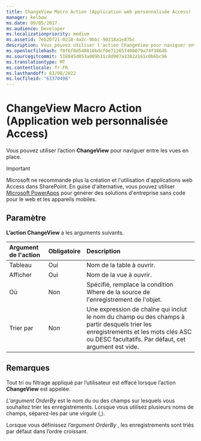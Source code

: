 ```yaml
---
title: ChangeView Macro Action (Application web personnalisée Access)
manager: kelbow
ms.date: 09/05/2017
ms.audience: Developer
ms.localizationpriority: medium
ms.assetid: 7eb20f21-0218-4a2c-9bbc-90218a1e87bc
description: Vous pouvez utiliser l’action ChangeView pour naviguer entre les vues en place.
ms.openlocfilehash: f0f6f8d540818bdcf0e71265f400079a74f38646
ms.sourcegitcommit: 518845d053a009b11c8d907a33822161c0b6bc96
ms.translationtype: MT
ms.contentlocale: fr-FR
ms.lasthandoff: 03/08/2022
ms.locfileid: "63370498"
---
```

# <a name="changeview-macro-action-access-custom-web-app"></a>ChangeView Macro Action (Application web personnalisée Access)

Vous pouvez utiliser l’action **ChangeView** pour naviguer entre les vues en place.
  
> [!IMPORTANT]
> Microsoft ne recommande plus la création et l'utilisation d'applications web Access dans SharePoint. En guise d'alternative, vous pouvez utiliser [Microsoft PowerApps](https://powerapps.microsoft.com/) pour générer des solutions d'entreprise sans code pour le web et les appareils mobiles.
  
## <a name="setting"></a>Paramètre

**L’action ChangeView** a les arguments suivants.
  
|**Argument de l'action**|**Obligatoire**|**Description**|
|:-----|:-----|:-----|
|Tableau  <br/> |Oui  <br/> |Nom de la table à ouvrir. |
|Afficher  <br/> |Oui  <br/> |Nom de la vue à ouvrir. |
|Où  <br/> |Non  <br/> |Spécifié, remplace la condition Where de la source de l'enregistrement de l'objet. |
|Trier par  <br/> |Non  <br/> |Une expression de chaîne qui inclut le nom du champ ou des champs à partir desquels trier les enregistrements et les mots clés ASC ou DESC facultatifs. Par défaut, cet argument est vide. |

## <a name="remarks"></a>Remarques

Tout tri ou filtrage appliqué par l’utilisateur est effacé lorsque l’action **ChangeView** est appelée.
  
*L’argument OrderBy* est le nom du ou des champs sur lesquels vous souhaitez trier les enregistrements. Lorsque vous utilisez plusieurs noms de champs, séparez-les par une virgule (,).
  
Lorsque vous définissez *l’argument OrderBy* , les enregistrements sont triés par défaut dans l’ordre croissant.
  